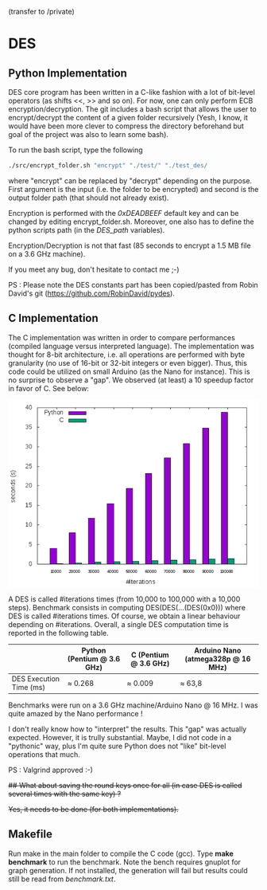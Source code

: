 (transfer to /private)

# DES

## Python Implementation

DES core program has been written in a C-like fashion with a lot of bit-level operators (as shifts <<, >> and so on).
For now, one can only perform ECB encryption/decryption.
The git includes a bash script that allows the user to encrypt/decrypt the content of a given folder recursively
(Yesh, I know, it would have been more clever to compress the directory beforehand but goal of the project was also to learn some bash).

To run the bash script, type the following
```bash
./src/encrypt_folder.sh "encrypt" "./test/" "./test_des/
```
where "encrypt" can be replaced by "decrypt" depending on the purpose. First argument is the input (i.e. the folder to be encrypted) and second is the output folder path (that should not already exist).

Encryption is performed with the *0xDEADBEEF* default key and can be changed by editing encrypt_folder.sh. Moreover, one also has to define the python scripts path (in the *DES_path* variables). 

Encryption/Decryption is not that fast (85 seconds to encrypt a 1.5 MB file on a 3.6 GHz machine).

If you meet any bug, don't hesitate to contact me ;-)

PS : Please note the DES constants part has been copied/pasted from Robin David's git (https://github.com/RobinDavid/pydes).

## C Implementation

The C implementation was written in order to compare performances (compiled language versus interpreted language). The implementation was thought for 8-bit architecture, i.e. all operations are performed with byte granularity (no use of 16-bit or 32-bit integers or even bigger). Thus, this code could be utilized on small Arduino (as the Nano for instance). This is no surprise to observe a "gap". We observed (at least) a 10 speedup factor in favor of C. See below: 

<img align="center" src=https://raw.githubusercontent.com/JeremyMet/DES/master/benchmark.png alt="benchmark">


A DES is called #iterations times (from 10,000 to 100,000 with a 10,000 steps). Benchmark consists in computing DES(DES(...(DES(0x0))) where DES is called #iterations times. Of course, we obtain a linear behaviour depending on #iterations.
Overall, a single DES computation time is reported in the following table.
<p align="center">
  
|                          | Python (Pentium @ 3.6 GHz) | C (Pentium @ 3.6 GHz)     | Arduino Nano (atmega328p @ 16 MHz)
|--------------------------|--------|-------|-------|
|  DES Execution Time (ms) |  &asymp; 0.268 | &asymp; 0.009 | &asymp; 63,8 |

</p>

Benchmarks were run on a 3.6 GHz machine/Arduino Nano @ 16 MHz.
I was quite amazed by the Nano performance !

I don't really know how to "interpret" the results. This "gap" was actually expected. However, it is trully substantial. Maybe, I did not code in a "pythonic" way, plus I'm quite sure Python does not "like" bit-level operations that much.

PS : Valgrind approved :-)

~~## What about saving the round keys once for all (in case DES is called several times with the same key) ?~~

~~Yes, it needs to be done (for both implementations).~~

## Makefile

Run make in the main folder to compile the C code (gcc).
Type **make benchmark** to run the benchmark. Note the bench requires gnuplot for graph generation. If not installed, the generation will fail but results could still be read from *benchmark.txt*.
